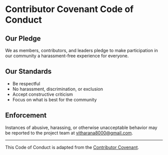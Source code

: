 # Contributor Covenant Code of Conduct

## Our Pledge

We as members, contributors, and leaders pledge to make participation in our community a harassment-free experience for everyone.

## Our Standards

- Be respectful
- No harassment, discrimination, or exclusion
- Accept constructive criticism
- Focus on what is best for the community

## Enforcement

Instances of abusive, harassing, or otherwise unacceptable behavior may be reported to the project team at vitharana8000@gmail.com.

---

This Code of Conduct is adapted from the [Contributor Covenant](https://www.contributor-covenant.org/). 
